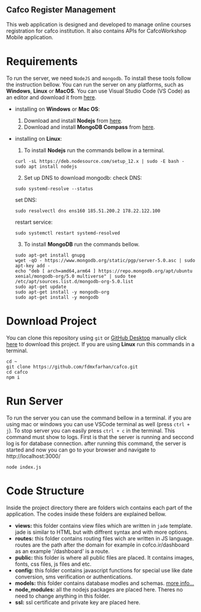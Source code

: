 ## Cafco Register Management
This web application is designed and developed to manage online courses registration for cafco institution. It also contains APIs for CafcoWorkshop Mobile application.

# Requirements
To run the server, we need `NodeJS` and `mongodb`. To install these tools follow the instruction bellow. You can run the server on any platforms, such as **Windows**, **Linux** or **MacOS**. You can use Visual Studio Code (VS Code) as an editor and download it from [here](https://code.visualstudio.com/download).
  
  * installing on **Windows** or **Mac OS**:
    1. Download and install **Nodejs** from [here](https://nodejs.org/en/download/).
    2. Download and install **MongoDB Compass** from [here](https://www.mongodb.com/products/compass).
  
  * installing on **Linux**:
    1. To install **Nodejs** run the commands bellow in a terminal.
    ```
    curl -sL https://deb.nodesource.com/setup_12.x | sudo -E bash -
    sudo apt install nodejs
    ```
    2. Set up DNS to download mongodb:
      check DNS:
      ```
      sudo systemd-resolve --status
      ```
      set DNS:
      ```
      sudo resolvectl dns ens160 185.51.200.2 178.22.122.100
      ```
      restart service:
      ```
      sudo systemctl restart systemd-resolved
      ```
    3. To install **MongoDB** run the commands bellow.
    ```
    sudo apt-get install gnupg
    wget -qO - https://www.mongodb.org/static/pgp/server-5.0.asc | sudo apt-key add -
    echo "deb [ arch=amd64,arm64 ] https://repo.mongodb.org/apt/ubuntu xenial/mongodb-org/5.0 multiverse" | sudo tee /etc/apt/sources.list.d/mongodb-org-5.0.list
    sudo apt-get update
    sudo apt-get install -y mongodb-org
    sudo apt-get install -y mongodb
    ```

# Download Project
You can clone this repository using `git` or [GitHub Desktop](https://desktop.github.com/) manually click [here](https://github.com/fdmxfarhan/cafco/archive/refs/heads/main.zip) to download this project. If you are using **Linux** run this commands in a terminal.
```
cd ~
git clone https://github.com/fdmxfarhan/cafco.git
cd cafco
npm i
```

# Run Server
To run the server you can use the command bellow in a terminal. if you are using mac or windows you can use VSCode terminal as well (press `ctrl + j`). To stop server you can easily press `ctrl + c` in the terminal. This command must show to logs. First is that the server is running and seccond log is for database connection. after running this command, the server is started and now you can go to your browser and navigate to http://localhost:3000/ 
```
node index.js
```

# Code Structure
Inside the project directory there are folders wich contains each part of the application. The codes inside these folders are explained bellow.
  * **views:** this folder contains view files which are written in `jade` template. jade is similar to HTML but with diffrent syntax and with more options.
  * **routes:** this folder contains routing files wich are written in JS language. routes are the path after the domain for example in cofco.ir/dashboard as an example '/dashboard' is a route.
  * **public:** this folder is where all public files are placed. It contains images, fonts, css files, js files and etc.
  * **config:** this folder contains javascript functions for special use like date conversion, sms verification or authentications.
  * **models:** this folder contains database modles and schemas. [more info...](https://docs.mongodb.com/manual/data-modeling/)
  * **node_modules:** all the nodejs packages are placed here. Theres no need to change anything in this folder.
  * **ssl:** ssl certificate and private key are placed here.
  
